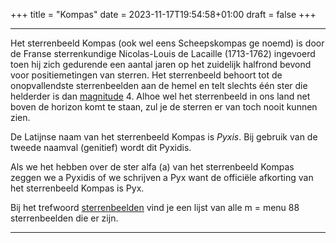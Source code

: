 +++
title = "Kompas"
date = 2023-11-17T19:54:58+01:00
draft = false
+++

---
Het sterrenbeeld Kompas (ook wel eens Scheepskompas ge noemd) is door de
Franse sterrenkundige Nicolas-Louis de Lacaille (1713-1762) ingevoerd
toen hij zich gedurende een aantal jaren op het zuidelijk halfrond
bevond voor positiemetingen van sterren. Het sterrenbeeld behoort tot de
onopvallendste sterrenbeelden aan de hemel en telt slechts één ster die
helderder is dan [magnitude](/encyclopedie/magnitude) 4. Alhoe wel het
sterrenbeeld in ons land net boven de horizon komt te staan, zul je de
sterren er van toch nooit kunnen zien.

De Latijnse naam van het sterrenbeeld Kompas is *Pyxis*. Bij gebruik van
de tweede naamval (genitief) wordt dit Pyxidis.

Als we het hebben over de ster alfa (a) van het sterrenbeeld Kompas
zeggen we a Pyxidis of we schrijven a Pyx want de officiële afkorting
van het sterrenbeeld Kompas is Pyx.

Bij het trefwoord [sterrenbeelden](/encyclopedie/sterrenbeeld) vind je een
lijst van alle m = menu 88 sterrenbeelden die er zijn.

---
